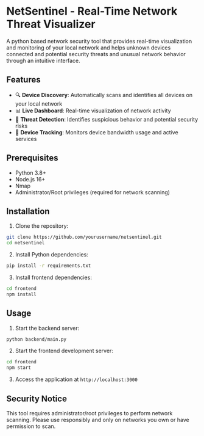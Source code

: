 # NetSentinel - Real-Time Network Threat Visualizer

A python based network security tool that provides real-time visualization and monitoring of your local network and helps unknown devices connected and potential security threats and unusual network behavior through an intuitive interface.

## Features

- 🔍 **Device Discovery**: Automatically scans and identifies all devices on your local network
- 📊 **Live Dashboard**: Real-time visualization of network activity
- 🚨 **Threat Detection**: Identifies suspicious behavior and potential security risks
- 📱 **Device Tracking**: Monitors device bandwidth usage and active services

## Prerequisites

- Python 3.8+
- Node.js 16+
- Nmap
- Administrator/Root privileges (required for network scanning)

## Installation

1. Clone the repository:
```bash
git clone https://github.com/yourusername/netsentinel.git
cd netsentinel
```

2. Install Python dependencies:
```bash
pip install -r requirements.txt
```

3. Install frontend dependencies:
```bash
cd frontend
npm install
```


## Usage

1. Start the backend server:
```bash
python backend/main.py
```

2. Start the frontend development server:
```bash
cd frontend
npm start
```

3. Access the application at `http://localhost:3000`

## Security Notice

This tool requires administrator/root privileges to perform network scanning. Please use responsibly and only on networks you own or have permission to scan.
